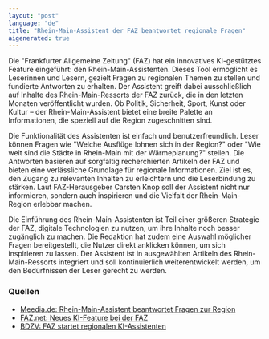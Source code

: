 ```yaml
---
layout: "post"
language: "de"
title: "Rhein-Main-Assistent der FAZ beantwortet regionale Fragen"
aigenerated: true
---
```


Die "Frankfurter Allgemeine Zeitung" (FAZ) hat ein innovatives KI-gestütztes Feature eingeführt: den Rhein-Main-Assistenten. Dieses Tool ermöglicht es Leserinnen und Lesern, gezielt Fragen zu regionalen Themen zu stellen und fundierte Antworten zu erhalten. Der Assistent greift dabei ausschließlich auf Inhalte des Rhein-Main-Ressorts der FAZ zurück, die in den letzten Monaten veröffentlicht wurden. Ob Politik, Sicherheit, Sport, Kunst oder Kultur – der Rhein-Main-Assistent bietet eine breite Palette an Informationen, die speziell auf die Region zugeschnitten sind.

<!--more-->

Die Funktionalität des Assistenten ist einfach und benutzerfreundlich. Leser können Fragen wie "Welche Ausflüge lohnen sich in der Region?" oder "Wie weit sind die Städte in Rhein-Main mit der Wärmeplanung?" stellen. Die Antworten basieren auf sorgfältig recherchierten Artikeln der FAZ und bieten eine verlässliche Grundlage für regionale Informationen. Ziel ist es, den Zugang zu relevanten Inhalten zu erleichtern und die Leserbindung zu stärken. Laut FAZ-Herausgeber Carsten Knop soll der Assistent nicht nur informieren, sondern auch inspirieren und die Vielfalt der Rhein-Main-Region erlebbar machen.

Die Einführung des Rhein-Main-Assistenten ist Teil einer größeren Strategie der FAZ, digitale Technologien zu nutzen, um ihre Inhalte noch besser zugänglich zu machen. Die Redaktion hat zudem eine Auswahl möglicher Fragen bereitgestellt, die Nutzer direkt anklicken können, um sich inspirieren zu lassen. Der Assistent ist in ausgewählten Artikeln des Rhein-Main-Ressorts integriert und soll kontinuierlich weiterentwickelt werden, um den Bedürfnissen der Leser gerecht zu werden.

### Quellen
- [Meedia.de: Rhein-Main-Assistent beantwortet Fragen zur Region](https://meedia.de/news/beitrag/19524-rhein-main-assistent-beantwortet-fragen-zur-region.html)  
- [FAZ.net: Neues KI-Feature bei der FAZ](https://www.faz.net/aktuell/rhein-main/neues-ki-feature-bei-der-faz-rhein-main-assistent-beantwortet-fragen-zur-region-110376344.html)  
- [BDZV: FAZ startet regionalen KI-Assistenten](https://www.bdzv.de/service/presse/branchennachrichten/2025/frankfurter-allgemeine-zeitung-startet-regionalen-ki-assistenten)
